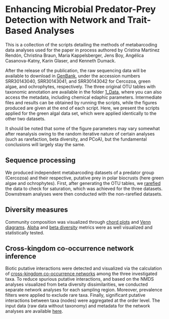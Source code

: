 Enhancing Microbial Predator-Prey Detection with Network and Trait-Based Analyses
================

This is a collection of the scripts detailing the methods of metabarcoding data analyses used for the paper in process authored by Cristina Martínez Rendón, Christina Braun, Maria Kappelsberger, Jens Boy, Angélica Casanova-Katny, Karin Glaser, and Kenneth Dumack.

After the release of the publication, the raw sequencing data will be available to download in [GenBank](https://www.ncbi.nlm.nih.gov/sra/PRJNA1144814), under the accession numbers SRR30143040, SRR30143041, and SRR30143042 for Cercozoa, green algae, and ochrophytes, respectively. The three original OTU tables with taxonomic annotation are available in the folder [1_Data](1_Data), where you can also access the metadata, including chemical edaphic parameters. Intermediate files and results can be obtained by running the scripts, while the figures produced are given at the end of each script. Here, we present the scripts applied for the green algal data set, which were applied identically to the other two datasets.

It should be noted that some of the figure parameters may vary somewhat after reanalysis owing to the random iterative nature of certain analyses (such as rarefaction, beta diversity, and PCoA), but the fundamental conclusions will largely stay the same.


Sequence processing
----------
We produced independent metabarcoding datasets of a predator group (Cercozoa) and their respective, putative prey in polar biocrusts (here green algae and ochrophytes). First, after generating the OTU tables, we [rarefied](2_RScripts/Rarefaction_curve_GreenAlgae.md) the data to check for saturation, which was achieved for the three datasets. Downstream analyses were then conducted with the non-rarefied datasets.

Diversity measures
----------
Community composition was visualized through [chord plots](2_RScripts/Chord_diagram_GreenAlgae.md) and [Venn diagrams](2_RScripts/Venn_diagram_GreenAlgae.md). [Alpha](2_RScripts/Alpha_GreenAlgae.md) and [beta diversity](2_RScripts/NMDS_GreenAlgae.md) metrics were as well visualized and statistically tested. 

Cross-kingdom co-occurrence network inference
----------
Biotic putative interactions were detected and visualized via the calculation of [cross-kingdom co-occurrence networks](2_RScripts/Cross_kingdom_networks.md) among the three investigated taxa. To reduce spurious putative interactions, and based on the NMDS analyses visualized from beta diversity dissimilarities, we conducted separate network analyses for each sampling region. Moreover, prevalence filters were applied to exclude rare taxa. Finally, significant putative interactions between taxa (nodes) were aggregated at the order level. The input data (raw data without taxonomy) and metadata for the network analyses are available [here](1_Data/Network_Analyses).
